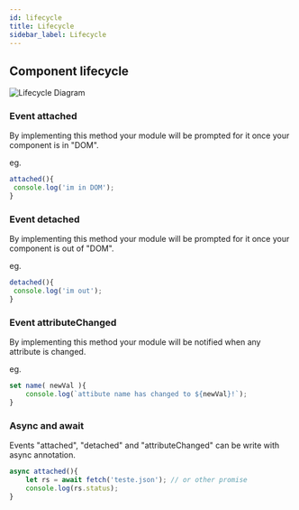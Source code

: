 ```yaml
---
id: lifecycle
title: Lifecycle
sidebar_label: Lifecycle
---
```


## Component lifecycle

![Lifecycle Diagram](../img/lifecycle.png)

### Event attached

By implementing this method your module will be prompted for it once your component is in "DOM".

eg.
``` js
attached(){
 console.log('im in DOM');
}
```

### Event detached

By implementing this method  your module will be prompted for it once your component is out of "DOM".

eg.
``` js
detached(){
 console.log('im out');
}
```

### Event attributeChanged

By implementing this method your module will be notified when any attribute is changed.

eg.
``` js
set name( newVal ){
	console.log(`attibute name has changed to ${newVal}!`);
}
```

### Async and await

Events "attached", "detached" and "attributeChanged" can be write with async annotation.

``` js
async attached(){
	let rs = await fetch('teste.json'); // or other promise
	console.log(rs.status);
}
```